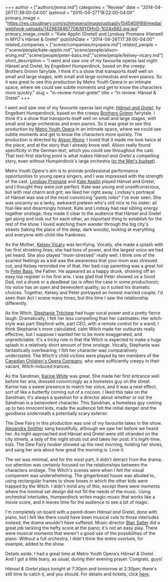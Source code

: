 +++
author = ["authors/jenna.md"]
categories = "Review"
date = "2014-04-26T17:39:00-04:00"
lastmod = "2015-04-27T18:22:00-04:00"
primary_image = "https://res.cloudinary.com/schmopera/image/upload/v1545409169/media/webhook-uploads/1429838467708/MYOHnG-1024x682.jpg.jpg"
primary_image_credit = "Kate Applin (Gretel) and Lyndsay Promane (Hansel) in MYO's Hänsel & Gretel"
publishDate = "2014-04-26T17:39:00-04:00"
related_companies = ["scene/companies/myopera.md"]
related_people = ["scene/people/kate-applin.md","scene/people/alison-wong.md","scene/people/peter-bass.md","scene/people/kelsey-vicary.md"]
short_description = "I went and saw one of my favourite operas last night: Hänsel and Gretel, by Engelbert Humperdinck, based on the creepy Brothers Grimm fairytale. I think it&#039;s a show that transports itself well on small and large stages, with small and large orchestras and even pianos. So it was great to see this production by Metro Youth Opera in an intimate space, where we could see subtle moments and get to know the characters more quickly."
slug = "in-review-hnsel-gretel"
title = "In review: Hänsel &amp; Gretel"
+++

I went and saw one of my favourite operas last night: [_Hänsel and Gretel_](http://www.metroyouthopera.ca/2014-season/), by Engelbert Humperdinck, based on the creepy [Brothers Grimm](http://en.wikipedia.org/wiki/Brothers_Grimm) fairytale. I think it's a show that transports itself well on small and large stages, with small and large orchestras and even pianos. So it was great to see this production by [Metro Youth Opera](http://www.metroyouthopera.ca/) in an intimate space, where we could see subtle moments and get to know the characters more quickly. The production is directed by [Alison Wong](https://twitter.com/alleywo); I loved that it made me look twice at the piece, and at the story that I already know well. Alison really found specificity in the German text, which you could see throughout the cast. That text-first starting point is what makes _Hänsel and Gretel_ a compelling story, even without Humperdinck's large orchestra ([or the Met's budget](https://www.youtube.com/watch?v=wMuEwhw97RI)).

Metro Youth Opera's aim is to provide professional performance opportunities to young opera singers, and I was impressed with the strength of the cast. [Lyndsay Promane](https://twitter.com/lyndsaypromane) and [Kate Applin](http://www.metroyouthopera.ca/artistic-director/) played Hänsel and Gretel, and I thought they were just perfect. Kate was young and unselfconscious, but with real charm and grit; we liked her right away. Lindsay's portrayal of Hänsel was one of the most convincing "pants roles" I've ever seen. She was uncanny as a lanky, awkward preteen who's still nice to his sister; all foal-like and disarmingly honest. Kate and Lindsay had real sibling energy together onstage; they made it clear to the audience that Hänsel and Gretel get along and look out for each other, an important thing to establish for the rest of the show. I loved watching them wander through the big city's streets (taking the place of the deep, dark woods), looking at everything and everyone with child-like frankness.

As the Mother, [Kelsey Vicary](https://twitter.com/kelseyvicary) was terrifying. Vocally, she made a splash with her first shrieking lines; she had tons of power, and the largest voice we had yet heard. She also played "mom-stressed" really well. I think one of the scariest feelings as a kid was the awareness that your mom was stressed out, and Kelsey reminded me of that. Her bad-cop parenting was a great foil to [Peter Bass](http://www.metroyouthopera.ca/2014-season/), the Father. He appeared as a happy drunk, showing off an easy top register in his first aria. I was glad that Peter showed us a Good Dad, not a drunk or a deadbeat (as is often the case in some productions); his voice has an open and benevolent quality, so it suited his dramatic choices. Together, Kelsey and Peter portrayed an honest married couple; I'd seen their Act I scene many times, but this time I saw the relationship differently.

As the Witch, [Stephanie Tritchew](https://twitter.com/StephT_mezzo) had huge vocal power and a pretty fierce laugh. Dramatically, I felt her less compelling than her castmates. Her witch-style was part Stepford-wife, part CEO, with a remote control for a wand; I think Stephanie's more calculated, calm Witch made her outbursts really effective, but I suppose I wanted her to be more exaggerated, and unpredictable. It's a tricky role in that the Witch is expected to make a huge splash in a relatively short amount of time onstage. Vocally, Stephanie was fantastically overbearing; I felt her character was comparatively understated. The Witch's child victims were played by ten members of the [Canadian Children's Opera Company](http://www.canadianchildrensopera.com/), who were sufficiently creepy in their vacant, Witch-induced trances.

As the Sandman, [Karine White](http://www.lfpress.com/2014/01/17/soprano-karine-whites-rapid-rise-includes-dream-role-in-italy) was great. She made her first entrance well before her aria, dressed convincingly as a homeless guy on the street. Karine has a sweet presence to match her voice, and it was a neat effect, sort of like a butterfly coming out of a cocoon. I liked this take on the Sandman; it's always a question for a director about whether or not the Sandman is a benevolent character. This Sandman, a homeless guy coming up to two innocent kids, made the audience felt the initial danger _and_ the goodness underneath a potentially scary exterior.

The Dew Fairy in this production was one of my favourite takes in the show. [Alexandra Smither](https://twitter.com/smitherisms/lists) sang beautifully, although we saw her before we heard her. As night approached and Hänsel and Gretel were still stranded on the city streets, a lady of the night struts out and takes her post: it's night-time, kids. The Dew Fairy hooker showed up the next morning, holding her shoes, and sang her aria about how great the morning is. Love it.

The set was minimal, and for the most part, it didn't detract from the drama; our attention was certainly focused on the relationships between the characters onstage. The Witch's scenes were when I felt the visual component was underwhelming. The gingerbread house was alluded to, using rectangular frames to show boxes in which the other kids were trapped by the Witch. I didn't mind any of this, except there were moments where the minimal set design did not fill the needs of the music. Using orchestral interludes, Humperdinck writes magic-music that works like a movie score, and it leaves time for the audience to see a bit of magic.

I'm completely on board with a pared-down _Hänsel and Gretel_, done with piano, but I felt like there could have been musical cuts to those interludes instead; the drama wouldn't have suffered. Music director [Blair Salter](http://blairsalter.com/) did a great job tackling the hefty score at the piano; it's not an easy play. There were musical moments that weren't a good use of the possibilities of the piano. Without a full orchestra, I didn't think the entire overture, for example, added to the show.

Details aside, I had a great time at Metro Youth Opera's _Hänsel & Gretel._ And I got a little teary, as usual, during their evening prayer. Congrats, guys!

_Hänsel & Gretel_ plays tonight at 7:30pm and tomorrow at 2:30pm; there's still time to catch it, and you should. For details and tickets, click [here](http://www.metroyouthopera.ca/2014-season/).
